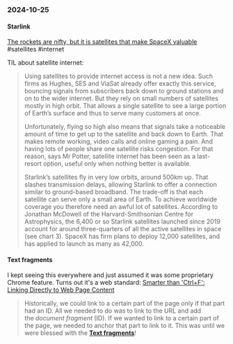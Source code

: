 ### 2024-10-25
#### Starlink
[The rockets are nifty, but it is satellites that make SpaceX valuable](https://www.economist.com/briefing/2024/10/17/the-rockets-are-nifty-but-it-is-satellites-that-make-spacex-valuable) #satellites #internet

TIL about satellite internet:

> Using satellites to provide internet access is not a new idea. Such firms as Hughes, SES and ViaSat already offer exactly this service, bouncing signals from subscribers back down to ground stations and on to the wider internet. But they rely on small numbers of satellites mostly in high orbit. That allows a single satellite to see a large portion of Earth’s surface and thus to serve many customers at once.
>
> Unfortunately, flying so high also means that signals take a noticeable amount of time to get up to the satellite and back down to Earth. That makes remote working, video calls and online gaming a pain. And having lots of people share one satellite risks congestion. For that reason, says Mr Potter, satellite internet has been seen as a last-resort option, useful only when nothing better is available.
>
> Starlink’s satellites fly in very low orbits, around 500km up. That slashes transmission delays, allowing Starlink to offer a connection similar to ground-based broadband. The trade-off is that each satellite can serve only a small area of Earth. To achieve worldwide coverage you therefore need an awful lot of satellites. According to Jonathan McDowell of the Harvard-Smithsonian Centre for Astrophysics, the 6,400 or so Starlink satellites launched since 2019 account for around three-quarters of all the active satellites in space (see chart 3). SpaceX has firm plans to deploy 12,000 satellites, and has applied to launch as many as 42,000.

#### Text fragments
I kept seeing this everywhere and just assumed it was some proprietary Chrome feature. Turns out it's a web standard: [Smarter than 'Ctrl+F': Linking Directly to Web Page Content](https://alfy.blog/2024/10/19/linking-directly-to-web-page-content.html)

> Historically, we could link to a certain part of the page only if that part had an ID. All we needed to do was to link to the URL and add the _document fragment_ (ID). If we wanted to link to a certain part of the page, we needed to anchor that part to link to it. This was until we were blessed with the **[Text fragments](https://wicg.github.io/scroll-to-text-fragment/)**!

